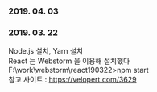 ### 2019. 04. 03


### 2019. 03. 22
Node.js 설치, Yarn 설치  
React 는 Webstorm 을 이용해 설치했다  
F:\work\webstorm\react190322>npm start  
참고 사이트 : https://velopert.com/3629